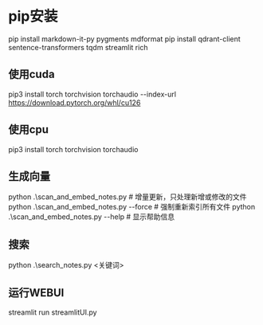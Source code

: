 # pip安装
pip install markdown-it-py pygments mdformat
pip install qdrant-client sentence-transformers tqdm streamlit rich

## 使用cuda
pip3 install torch torchvision torchaudio --index-url https://download.pytorch.org/whl/cu126

## 使用cpu
pip3 install torch torchvision torchaudio

## 生成向量
python .\scan_and_embed_notes.py            # 增量更新，只处理新增或修改的文件
python .\scan_and_embed_notes.py --force    # 强制重新索引所有文件
python .\scan_and_embed_notes.py --help     # 显示帮助信息

## 搜索
python .\search_notes.py <关键词>

## 运行WEBUI
streamlit run streamlitUI.py
